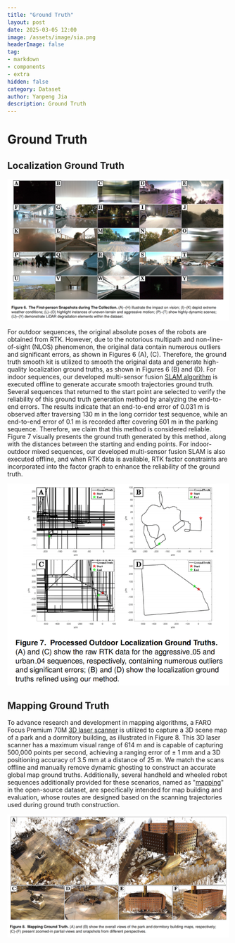 ```yaml
---
title: "Ground Truth"
layout: post
date: 2025-03-05 12:00
image: /assets/image/sia.png
headerImage: false
tag:
- markdown
- components
- extra
hidden: false
category: Dataset
author: Yanpeng Jia
description: Ground Truth
---
```


# Ground Truth

## Localization Ground Truth

![figure](../../assets/image/figure6.png)

For outdoor sequences, the original absolute poses of the robots are obtained from RTK. However, due to the notorious multipath and non-line-of-sight (NLOS) phenomenon, the original data contain numerous outliers and significant errors, as shown in Figures 6 (A), (C). Therefore, the ground truth smooth kit is utilized to smooth the original data and generate high-quality localization ground truths, as shown in Figures 6 (B) and (D). For indoor sequences, our developed multi-sensor fusion [SLAM algorithm](https://yaepiii.github.io/GR-LOAM_Plus_Plus/) is executed offline to generate accurate smooth trajectories ground truth. Several sequences that returned to the start point are selected to verify the reliability of this ground truth generation method by analyzing the end-to-end errors. The results indicate that an end-to-end error of 0.031 m is observed after traversing 130 m in the long corridor test sequence, while an end-to-end error of 0.1 m is recorded after covering 601 m in the parking sequence. Therefore, we claim that this method is considered reliable. Figure 7 visually presents the ground truth generated by this method, along with the distances between the starting and ending points. For indoor-outdoor mixed sequences, our developed multi-sensor fusion SLAM is also executed offline, and when RTK data is available, RTK factor constraints are incorporated into the factor graph to enhance the reliability of the ground truth.

![figure](../../assets/image/figure7.png)

## Mapping Ground Truth

To advance research and development in mapping algorithms, a FARO Focus Premium 70M [3D laser scanner](https://www.weiyang3d.com/en/h-col-124.html) is utilized to capture a 3D scene map of a park and a dormitory building, as illustrated in Figure 8. This 3D laser scanner has a maximum visual range of 614 m and is capable of capturing 500,000 points per second, achieving a ranging error of $\pm$ 1 mm and a 3D positioning accuracy of 3.5 mm at a distance of 25 m. We match the scans offline and manually remove dynamic ghosting to construct an accurate global map ground truths. Additionally, several handheld and wheeled robot sequences additionally provided for these scenarios, named as "[mapping](https://1drv.ms/f/c/c1806c2e19f2193f/En98Iep0qBdMlo8iv0jsiFABJzSGdj5hNy8faTAonoD9jw?e=KtuRLW)" in the open-source dataset, are specifically intended for map building and evaluation, whose routes are designed based on the scanning trajectories used during ground truth construction.

![figure](../../assets/image/figure8.png)
